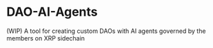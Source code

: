 # DAO-AI-Agents
(WIP) A tool for creating custom DAOs with AI agents governed by the members on XRP sidechain
